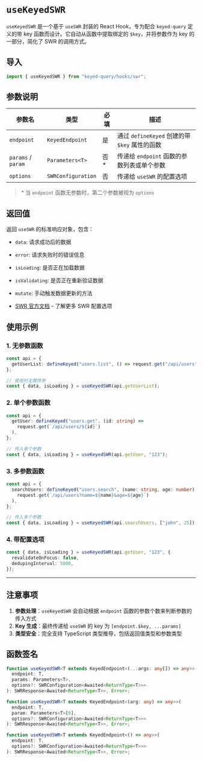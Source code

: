 # `useKeyedSWR`

`useKeyedSWR` 是一个基于 `useSWR` 封装的 React Hook，专为配合 `keyed-query` 定义的带 key 函数而设计。它自动从函数中提取绑定的 `$key`，并将参数作为 key 的一部分，简化了 SWR 的调用方式。

## 导入

```typescript
import { useKeyedSWR } from "keyed-query/hooks/swr";
```

## 参数说明

| 参数名             | 类型               | 必填 | 描述                                          |
| ------------------ | ------------------ | ---- | --------------------------------------------- |
| `endpoint`         | `KeyedEndpoint`    | 是   | 通过 `defineKeyed` 创建的带 `$key` 属性的函数 |
| `params` / `param` | `Parameters<T>`    | 否\* | 传递给 `endpoint` 函数的参数列表或单个参数    |
| `options`          | `SWRConfiguration` | 否   | 传递给 `useSWR` 的配置选项                    |

> \* 当 `endpoint` 函数无参数时，第二个参数被视为 `options`

## 返回值

返回 `useSWR` 的标准响应对象，包含：

- `data`: 请求成功后的数据
- `error`: 请求失败时的错误信息
- `isLoading`: 是否正在加载数据
- `isValidating`: 是否正在重新验证数据
- `mutate`: 手动触发数据更新的方法

- [SWR 官方文档](https://swr.vercel.app/) - 了解更多 SWR 配置选项

## 使用示例

### 1. 无参数函数

```typescript
const api = {
  getUserList: defineKeyed("users.list", () => request.get("/api/users")),
};

// 使用时无需传参
const { data, isLoading } = useKeyedSWR(api.getUserList);
```

### 2. 单个参数函数

```typescript
const api = {
  getUser: defineKeyed("users.get", (id: string) =>
    request.get(`/api/users/${id}`)
  ),
};

// 传入单个参数
const { data, isLoading } = useKeyedSWR(api.getUser, "123");
```

### 3. 多参数函数

```typescript
const api = {
  searchUsers: defineKeyed("users.search", (name: string, age: number) =>
    request.get(`/api/users?name=${name}&age=${age}`)
  ),
};

// 传入多个参数
const { data, isLoading } = useKeyedSWR(api.searchUsers, ["john", 25]);
```

### 4. 带配置选项

```typescript
const { data, isLoading } = useKeyedSWR(api.getUser, "123", {
  revalidateOnFocus: false,
  dedupingInterval: 5000,
});
```

---

## 注意事项

1. **参数处理**：`useKeyedSWR` 会自动根据 `endpoint` 函数的参数个数来判断参数的传入方式
2. **Key 生成**：最终传递给 `useSWR` 的 key 为 `[endpoint.$key, ...params]`
3. **类型安全**：完全支持 TypeScript 类型推导，包括返回值类型和参数类型

## 函数签名

```typescript
function useKeyedSWR<T extends KeyedEndpoint<(...args: any[]) => any>>(
  endpoint: T,
  params: Parameters<T>,
  options?: SWRConfiguration<Awaited<ReturnType<T>>>
): SWRResponse<Awaited<ReturnType<T>>, Error>;

function useKeyedSWR<T extends KeyedEndpoint<(arg: any) => any>>(
  endpoint: T,
  param: Parameters<T>[0],
  options?: SWRConfiguration<Awaited<ReturnType<T>>>
): SWRResponse<Awaited<ReturnType<T>>, Error>;

function useKeyedSWR<T extends KeyedEndpoint<() => any>>(
  endpoint: T,
  options?: SWRConfiguration<Awaited<ReturnType<T>>>
): SWRResponse<Awaited<ReturnType<T>>, Error>;
```
